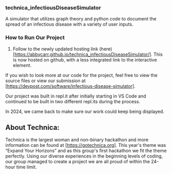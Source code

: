 ### technica_infectiousDiseaseSimulator
A simulator that utilizes graph theory and python code to document the spread of an infectious disease with a variety of user inputs.

### How to Run Our Project
1. Follow to the newly updated hosting link (here)[https://abbycarr.github.io/technica_infectiousDiseaseSimulator/]. This is now hosted on github, with a less integrated link to the interactive element.

If you wish to look more at our code for the project, feel free to view the source files or view our submission at [https://devpost.com/software/infectious-disease-simulator].

Our project was built in repl.it after initially starting in VS Code and continued to be built in two different repl.its during the process.

In 2024, we came back to make sure our work could keep being displayed.

## About Technica:
Technica is the largest woman and non-binary hackathon and more information can be found at [https://gotechnica.org]. This year's theme was “Expand Your Horizons” and as this group's first hackathon we fit the theme perfectly. Using our diverse experiences in the beginning levels of coding, our group managed to create a project we are all proud of within the 24-hour time limit.
